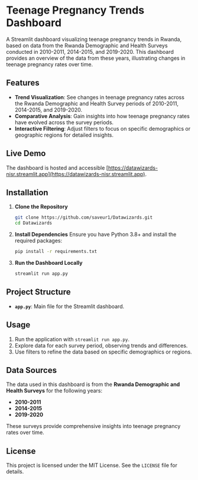 # Teenage Pregnancy Trends Dashboard

A Streamlit dashboard visualizing teenage pregnancy trends in Rwanda, based on data from the Rwanda Demographic and Health Surveys conducted in 2010-2011, 2014-2015, and 2019-2020. This dashboard provides an overview of the data from these years, illustrating changes in teenage pregnancy rates over time.

## Features

- **Trend Visualization**: See changes in teenage pregnancy rates across the Rwanda Demographic and Health Survey periods of 2010-2011, 2014-2015, and 2019-2020.
- **Comparative Analysis**: Gain insights into how teenage pregnancy rates have evolved across the survey periods.
- **Interactive Filtering**: Adjust filters to focus on specific demographics or geographic regions for detailed insights.

## Live Demo

The dashboard is hosted and accessible [https://datawizards-nisr.streamlit.app](https://datawizards-nisr.streamlit.app).

## Installation

1. **Clone the Repository**

   ```bash
   git clone https://github.com/saveur1/Datawizards.git
   cd Datawizards
   ```
2. **Install Dependencies**
   Ensure you have Python 3.8+ and install the required packages:

   ```bash
   pip install -r requirements.txt
   ```
3. **Run the Dashboard Locally**

   ```bash
   streamlit run app.py
   ```

## Project Structure

- **`app.py`**: Main file for the Streamlit dashboard.

## Usage

1. Run the application with `streamlit run app.py`.
2. Explore data for each survey period, observing trends and differences.
3. Use filters to refine the data based on specific demographics or regions.

## Data Sources

The data used in this dashboard is from the **Rwanda Demographic and Health Surveys** for the following years:

- **2010-2011**
- **2014-2015**
- **2019-2020**

These surveys provide comprehensive insights into teenage pregnancy rates over time.

## License

This project is licensed under the MIT License. See the `LICENSE` file for details.
